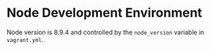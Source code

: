 # Node Development Environment

Node version is 8.9.4 and controlled by the `node_version` variable in `vagrant.yml`.
